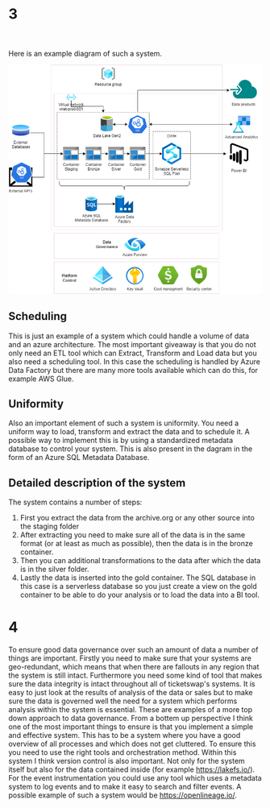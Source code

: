 # 3
\
\
Here is an example diagram of such a system.

![Example system diagram](diagram.drawio.png)

## Scheduling
This is just an example of a system which could handle a volume of data and an azure architecture. The most important giveaway is that you do not only need an ETL tool which can Extract, Transform and Load data but you also need a scheduling tool. In this case the scheduling is handled by Azure Data Factory but there are many more tools available which can do this, for example AWS Glue. 
## Uniformity
Also an important element of such a system is uniformity. You need a uniform way to load, transform and extract the data and to schedule it. A possible way to implement this is by using a standardized metadata database to control your system. This is also present in the dagram in the form of an Azure SQL Metadata Database.
## Detailed description of the system
The system contains a number of steps:
1. First you extract the data from the archive.org or any other source into the staging folder
2. After extracting you need to make sure all of the data is in the same format (or at least as much as possible), then the data is in the bronze container.
3. Then you can additional transformations to the data after which the data is in the silver folder.
4. Lastly the data is inserted into the gold container. The SQL database in this case is a serverless database so you just create a view on the gold container to be able to do your analysis or to load the data into a BI tool.

# 4
To ensure good data governance over such an amount of data a number of things are important. Firstly you need to make sure that your systems are geo-redundant, which means that when there are fallouts in any region that the system is still intact. Furthermore you need some kind of tool that makes sure the data integrity is intact throughout all of ticketswap's systems. It is easy to just look at the results of analysis of the data or sales but to make sure the data is governed well the need for a system which performs analysis within the system is essential. These are examples of a more top down approach to data governance. From a bottem up perspective I think one of the most important things to ensure is that you implement a simple and effective system. This has to be a system where you have a good overview of all processes and which does not get cluttered. To ensure this you need to use the right tools and orchestration method. Within this system I think version control is also important. Not only for the system itself but also for the data contained inside (for example https://lakefs.io/). \
For the event instrumentation you could use any tool which uses a metadata system to log events and to make it easy to search and filter events. A possible example of such a system would be https://openlineage.io/.